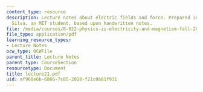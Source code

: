 ```yaml
---
content_type: resource
description: Lecture notes about electric fields and force. Prepared in LaTeX by James
  Silva, an MIT student, based upon handwritten notes.
file: /media/courses/8-022-physics-ii-electricity-and-magnetism-fall-2006/af960e6b68667c852028f21c0b81f931_lecture21.pdf
file_type: application/pdf
learning_resource_types:
- Lecture Notes
ocw_type: OCWFile
parent_title: Lecture Notes
parent_type: CourseSection
resourcetype: Document
title: lecture21.pdf
uid: af960e6b-6866-7c85-2028-f21c0b81f931
---
```

